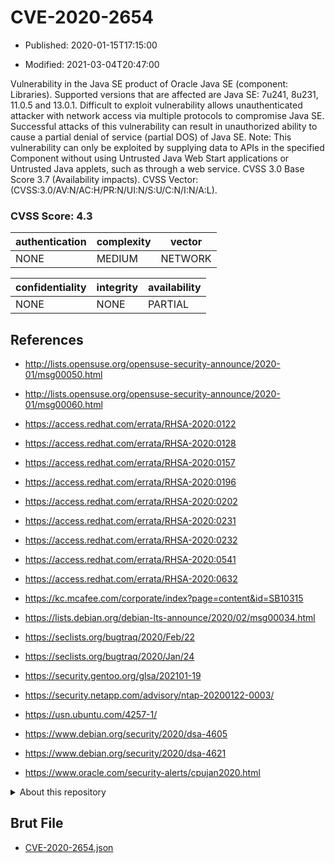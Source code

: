 # CVE-2020-2654

- Published: 2020-01-15T17:15:00

- Modified: 2021-03-04T20:47:00

Vulnerability in the Java SE product of Oracle Java SE (component: Libraries). Supported versions that are affected are Java SE: 7u241, 8u231, 11.0.5 and 13.0.1. Difficult to exploit vulnerability allows unauthenticated attacker with network access via multiple protocols to compromise Java SE. Successful attacks of this vulnerability can result in unauthorized ability to cause a partial denial of service (partial DOS) of Java SE. Note: This vulnerability can only be exploited by supplying data to APIs in the specified Component without using Untrusted Java Web Start applications or Untrusted Java applets, such as through a web service. CVSS 3.0 Base Score 3.7 (Availability impacts). CVSS Vector: (CVSS:3.0/AV:N/AC:H/PR:N/UI:N/S:U/C:N/I:N/A:L).

### CVSS Score: **4.3**

| authentication | complexity | vector |
| --- | --- | --- |
| NONE | MEDIUM | NETWORK |

| confidentiality | integrity | availability |
| --- | --- | --- |
| NONE | NONE | PARTIAL |

## References

* http://lists.opensuse.org/opensuse-security-announce/2020-01/msg00050.html

* http://lists.opensuse.org/opensuse-security-announce/2020-01/msg00060.html

* https://access.redhat.com/errata/RHSA-2020:0122

* https://access.redhat.com/errata/RHSA-2020:0128

* https://access.redhat.com/errata/RHSA-2020:0157

* https://access.redhat.com/errata/RHSA-2020:0196

* https://access.redhat.com/errata/RHSA-2020:0202

* https://access.redhat.com/errata/RHSA-2020:0231

* https://access.redhat.com/errata/RHSA-2020:0232

* https://access.redhat.com/errata/RHSA-2020:0541

* https://access.redhat.com/errata/RHSA-2020:0632

* https://kc.mcafee.com/corporate/index?page=content&id=SB10315

* https://lists.debian.org/debian-lts-announce/2020/02/msg00034.html

* https://seclists.org/bugtraq/2020/Feb/22

* https://seclists.org/bugtraq/2020/Jan/24

* https://security.gentoo.org/glsa/202101-19

* https://security.netapp.com/advisory/ntap-20200122-0003/

* https://usn.ubuntu.com/4257-1/

* https://www.debian.org/security/2020/dsa-4605

* https://www.debian.org/security/2020/dsa-4621

* https://www.oracle.com/security-alerts/cpujan2020.html

<details>
<summary>About this repository</summary> 

  This repository is part of the project [Live Hack CVE](https://github.com/Live-Hack-CVE). Main website can be found [www.live-hack.org](https://www.live-hack.org) 
  
  Made by [Sn0wAlice](https://github.com/Sn0wAlice) for the people that care about security and need to have a feed of the latest CVEs. Hope you enjoy it, don't forget to star the repo and follow me on [Twitter](https://twitter.com/Sn0wAlice) and [Github](https://github.com/Sn0wAlice). And that is my [personnal website](https://www.alice-snow.me/)

  - [Home Page](https://github.com/Live-Hack-CVE)
  - [Framework](https://github.com/Live-Hack-CVE/cve-framework)
  - [CVE database](https://github.com/Live-Hack-CVE/full_database)
  - [Changelog](https://github.com/Live-Hack-CVE/Changelog)
</details>

## Brut File

* [CVE-2020-2654.json](https://raw.githubusercontent.com/Live-Hack-CVE/full_database/main/cves/2020/CVE-2020-2654.json)

